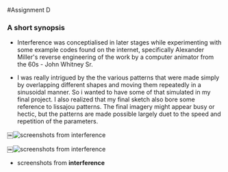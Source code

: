 #Assignment D
### A short synopsis


- Interference was conceptialised in later stages while experimenting with some example codes found on the internet, specifically Alexander Miller's reverse engineering of the work by a computer animator from the 60s - John Whitney Sr.

- I was really intrigued by the the various patterns that were made simply by overlapping different shapes and moving them repeatedly in a sinusoidal manner. So i wanted to have some of that simulated in my final project. I also realized that my final sketch also bore some reference to lissajou patterns.The final imagery might appear busy or hectic, but the patterns are made possible largely duet to the speed and repetition of the parameters.

￼![screenshots from *interference*](https://41.media.tumblr.com/f139fc1d638918e5496ec23271776c7f/tumblr_o5x7jxxmED1ud66cxo3_540.png )

￼![screenshots from *interference*](https://36.media.tumblr.com/a5f4ba60bd3163807a30a63fc7812d2f/tumblr_o5x7jxxmED1ud66cxo2_1280.png )

 - screenshots from **interference**